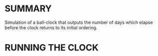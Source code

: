 SUMMARY
=======

Simulation of a ball-clock that outputs the number of
days which elapse before the clock returns to its initial
ordering.

RUNNING THE CLOCK
=================

